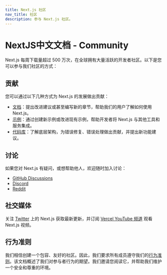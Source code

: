 ```yaml
---
title: Next.js 社区
nav_title: 社区
description: 参与 Next.js 社区。
---
```


# NextJS中文文档 - Community

Next.js 每周下载量超过 500 万次，在全球拥有大量活跃的开发者社区。以下是您可以参与我们社区的方式：

## 贡献

您可以通过以下几种方式为 Next.js 的发展做出贡献：

- [文档](/nextjs-cn/community/contribution-guide)：提出改进建议或甚至编写新的章节，帮助我们的用户了解如何使用 Next.js。
- [示例](https://github.com/vercel/next.js/tree/canary/contributing/examples)：通过创建新示例或改进现有示例，帮助开发者将 Next.js 与其他工具和服务集成。
- [代码库](https://github.com/vercel/next.js/tree/canary/contributing/core)：了解底层架构，为错误修复、错误处理做出贡献，并提出新功能建议。

## 讨论

如果您对 Next.js 有疑问，或想帮助他人，欢迎随时加入讨论：

- [GitHub Discussions](https://github.com/vercel/next.js/discussions)
- [Discord](https://discord.com/invite/bUG2bvbtHy)
- [Reddit](https://www.reddit.com/r/nextjs)

## 社交媒体

关注 [Twitter](https://x.com/nextjs) 上的 Next.js 获取最新更新，并订阅 [Vercel YouTube 频道](https://www.youtube.com/@VercelHQ) 观看 Next.js 视频。

## 行为准则

我们相信创建一个包容、友好的社区。因此，我们要求所有成员遵守我们的[行为准则](https://github.com/vercel/next.js/blob/canary/CODE_OF_CONDUCT.md)。该文档概述了我们对参与者行为的期望。我们邀请您阅读它，并帮助我们维护一个安全和尊重的环境。
